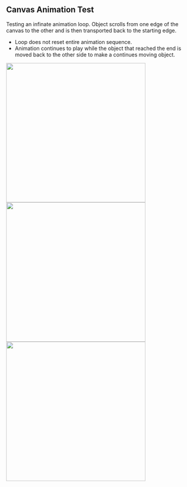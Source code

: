 ## Canvas Animation Test

  Testing an infinate animation loop.
  Object scrolls from one edge of the canvas to the other and is then transported back to the starting edge.
   - Loop does not reset entire animation sequence.
   - Animation continues to play while the object that reached the end is moved back to the other side to make a continues moving object.

<img src="https://res.cloudinary.com/civoremo/image/upload/v1626978981/github%20images/scroll2.png" width="375">
<img src="https://res.cloudinary.com/civoremo/image/upload/v1626978981/github%20images/scroll.png" width="375">
<img src="https://res.cloudinary.com/civoremo/image/upload/v1626978981/github%20images/scroll3.png" width="375">
